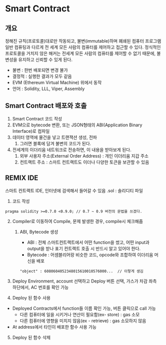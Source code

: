 # Smart Contract

## 개요

정해진 규칙(프로토콜)대로만 작동되고,
불변(immutable)하며 폐쇄된 컴퓨터 프로그램
일반 컴퓨팅과 다르게 전 세계 모든 사람의 컴퓨터를 제어하고 접근할 수 있다.
정식적인 프로토콜을 거치지 않은 해커는 전세계 모든 사람의 컴퓨터를 제어할 수 없기 때문에, 불변성을 유지하고 신뢰할 수 있게 된다.

- 불변 : 한번 배포되면 변경 불가
- 결정적 : 실행한 결과가 모두 같음
- EVM (Ethereum Virtual Machine) 위에서 동작
- 언어 : Solidity, LLL, Viper, Assembly

## Smart Contract 배포와 호출

1. Smart Contract 코드 작성
2. EVM으로 bytecode 변환,
또는 JSON형태의 ABI(Application Binary Interface)로 컴파일
3. 데이터 영역에 물건을 넣고 트랜잭션 생성, 전파
   1. 그러면 블록에 담겨 불변의 코드가 된다.
4. 전세계의 이더리움 네트워크로 전송하면, 이 내용을 받아보게 된다.
   1. 외부 사용자 주소(External Order Address) : 개인 이더리움 지갑 주소
   2. 컨트랙트 주소 : 스마트 컨트랙트도 이더나 다양한 토큰을 보관할 수 있음

## REMIX IDE

스마트 컨트랙트 IDE, 인터넷에 검색해서 들어갈 수 있음
.sol : 솔리디티 파일

1. 코드 작성

```
pragma solidity >=0.7.0 <0.9.0; // 0.7 ~ 0.9 버전의 문법을 쓰겠다.
```

2. Compiler로 이동하여 Compile, 문제 발생한 경우, compile시 체크해줌
   1. ABI, Bytecode 생성
      - ABI : 전체 스마트컨트랙트에서 어떤 function을 썼고, 어떤 input과 output을 받나 표기
      컨트랙트 호출 시 반드시 알고 있어야 한다.
      - Bytecode : 어셈블리어랑 비슷한 코드, opcode와 조합하여 이더리움 머신을 배포

      ```
      "object" : 6080604052348015610010576000...  // 이렇게 생김
      ```
  
3. Deploy
Environment, account 선택하고 Deploy 버튼 선택, 가스가 차감
좌측 하단에서, AC 번호를 확인 가능

4. Deploy 된 함수 사용

- Deployed Contracts에서 function들 이름 확인 가능, 버튼 클릭으로 call 가능
  - 다른 컴퓨터에 일을 시키거나 연산이 필요함(ex- store) : gas 소모
  - 다른 컴퓨터에 영향을 미치지 않음(ex - retrieve) : gas 소모하지 않음
- At address에서 타인이 배포한 함수 사용 가능

5. Deploy 된 함수 삭제
